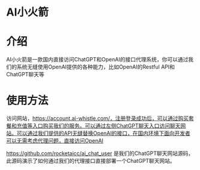 # AI小火箭



# 介绍

AI小火箭是一款国内直接访问ChatGPT和OpenAI的接口代理系统，你可以通过我们的系统无缝使用OpenAI提供的各种能力，比如OpenAI的Restful API和ChatGPT聊天等

# 使用方法

访问网站，https://account.ai-whistle.com/，注册登录成功后，可以通过购买套餐和充值等入口购买我们的服务。可以通过左侧ChatGPT聊天入口访问聊天网站。可以通过我们提供的API无缝替换OpenAI的接口，在国内环境下面向开发者可以无需考虑代理问题，直接访问OpenAI

https://github.com/rocketaicc/ai_chat_user 是我们的ChatGPT聊天网站源码，此源码演示了如何通过我们的代理接口直接部署一个ChatGPT聊天网站。
